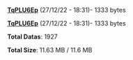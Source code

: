 [**TqPLU6Ep**](/data/TqPLU6Ep.txt) (27/12/22 - 18:31)- 1333 bytes

[**TqPLU6Ep**](/data/TqPLU6Ep.txt) (27/12/22 - 18:31)- 1333 bytes

**Total Datas**: 1927

**Total Size**: 11.63 MB / 11.6 MB